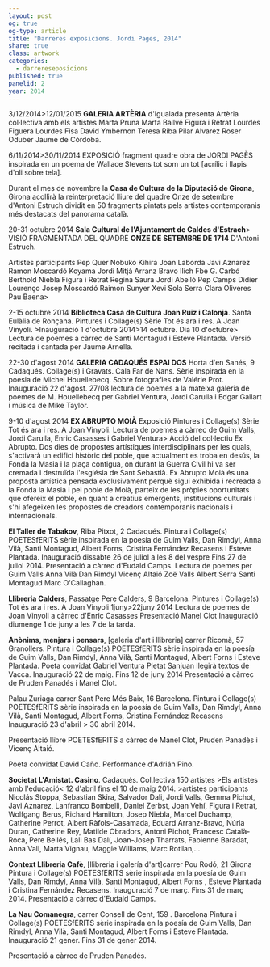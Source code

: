 ```yaml
---
layout: post
og: true
og-type: article
title: "Darreres exposicions. Jordi Pages, 2014" 
share: true
class: artwork
categories:
  - darrereseposicions
published: true
panelid: 2
year: 2014
---
```


3/12/2014>12/01/2015 **GALERIA ARTÈRIA** d'Igualada presenta Artèria col·lectiva amb els artistes Marta Pruna Marta Ballvé Figura i Retrat Lourdes Figuera Lourdes Fisa David Ymbernon Teresa Riba Pilar Alvarez Roser Oduber Jaume de Córdoba.

6/11/2014>30/11/2014 EXPOSICIÓ fragment quadre obra de JORDI PAGÈS inspirada en un poema de Wallace Stevens tot som un tot [acrílic i llapis d'oli sobre tela].

Durant el mes de novembre la **Casa de Cultura de la Diputació de Girona**, Girona acollirà la reinterpretació lliure del quadre Onze de setembre d'Antoni Estruch dividit en 50 fragments pintats pels artistes contemporanis més destacats del panorama català.

20-31 octubre 2014 **Sala Cultural de l'Ajuntament de Caldes d'Estrach**> VISIÓ FRAGMENTADA DEL QUADRE **ONZE DE SETEMBRE DE 1714** D'Antoni Estruch.  

Artistes participants Pep Quer Nobuko Kihira Joan Laborda Javi Aznarez Ramon Moscardó Koyama Jordi Mitjà Arranz Bravo Ilich Fbe G. Carbó Berthold Niebla Figura i Retrat Regina Saura Jordi Abelló Pep Camps Didier Lourenço Josep Moscardó Raimon Sunyer Xevi Sola Serra Clara Oliveres Pau Baena>

2-15 octubre 2014 **Biblioteca Casa de Cultura Joan Ruiz i Calonja**. Santa Eulàlia de Ronçana. Pintures i Collage(s) Sèrie Tot és ara i res. A Joan Vinyoli. >Inauguració 1 d'octubre 2014>14 octubre. Dia 10 d'octubre> Lectura de poemes a càrrec de Santi Montagud i Esteve Plantada. Versió recitada i cantada per Jaume Arnella.

22-30 d'agost 2014 **GALERIA  CADAQUÉS  ESPAI  DOS**  Horta d'en Sanés, 9 Cadaqués. Collage(s) i Gravats. Cala Far de Nans. Sèrie inspirada en la poesia de Michel Houellebecq. Sobre fotografies de Valérie Prot. Inauguració 22 d'agost. 27/08 lectura de poemes a la mateixa galeria de poemes de M. Houellebecq per Gabriel Ventura, Jordi Carulla i Edgar Gallart i música de Mike Taylor.

9-10 d'agost 2014 **EX ABRUPTO MOIÀ** Exposició Pintures i Collage(s) Sèrie Tot és ara i res. A Joan Vinyoli. Lectura de poemes a càrrec de Guim Valls, Jordi Carulla, Enric Casasses i Gabriel Ventura> Acció del col·lectiu Ex Abrupto. Dos dies de propostes artístiques interdisciplinars per les quals, s'activarà un edifici històric del poble, que actualment es troba en desús, la Fonda la Masia i la plaça contigua, on durant la Guerra Civil hi va ser cremada i destruïda l'església de Sant Sebastià. Ex Abrupto Moià és una proposta artística pensada exclusivament perquè sigui exhibida i recreada a la Fonda la Masia i pel poble de Moià, parteix de les pròpies oportunitats que ofereix el poble, en quant a creatius emergents, institucions culturals i s'hi afegeixen les propostes de creadors contemporanis nacionals i internacionals.

**El Taller de Tabakov**, Riba Pitxot, 2  Cadaqués. Pintura i Collage(s) POETESfERITS sèrie inspirada en la poesía de Guim Valls, Dan Rimdyl, Anna Vilà, Santi Montagud, Albert Forns, Cristina Fernández Recasens i Esteve Plantada. Inauguració dissabte  26 de juliol a les 8 del vespre  Fins 27 de juliol 2014. Presentació a càrrec d'Eudald Camps. Lectura de poemes per Guim Valls Anna Vilà Dan Rimdyl Vicenç Altaió Zoë Valls Albert Serra Santi Montagud Marc O'Callaghan. 

**Llibreria Calders**, Passatge Pere Calders, 9 Barcelona. Pintures i Collage(s) Tot és ara i res. A Joan Vinyoli 1juny>22juny 2014 Lectura de poemes de Joan Vinyoli a càrrec d'Enric Casasses  Presentació Manel Clot Inauguració diumenge 1 de juny a les 7 de la tarda.

**Anònims, menjars i pensars**, [galeria d'art i llibreria] carrer Ricomà, 57 Granollers.  Pintura i Collage(s) POETESfERITS sèrie inspirada en la poesía de Guim Valls, Dan Rimdyl, Anna Vilà, Santi Montagud, Albert Forns i Esteve Plantada. Poeta convidat Gabriel Ventura Pietat Sanjuan llegirà textos de Vacca.  Inauguració 22 de maig. Fins  12 de juny 2014 Presentació a càrrec    de Pruden Panadés i Manel Clot.

Palau Zuriaga carrer Sant Pere Més Baix, 16 Barcelona. Pintura i Collage(s) POETESfERITS sèrie inspirada en la poesía de Guim Valls, Dan Rimdyl, Anna Vilà, Santi Montagud, Albert Forns, Cristina Fernández Recasens   Inauguració 23 d'abril > 30 abril 2014.

Presentació llibre POETESfERITS a càrrec de Manel Clot, Pruden Panadès i Vicenç Altaió.

Poeta convidat David Caño. Performance d'Adrián Pino.

**Societat L'Amistat. Casino**. Cadaqués. Col.lectiva 150 artistes >Els artistes amb l'educació< 12 d'abril fins el 10 de maig 2014. >artistes participants Nicolás Stoppa, Sebastian Skira, Salvador Dali,  Jordi Valls, Gemma Pichot, Javi Aznarez, Lanfranco Bombelli, Daniel Zerbst, Joan Vehí, Figura i Retrat, Wolfgang Berus, Richard Hamilton, Josep Niebla, Marcel Duchamp, Catherine Perrot, Albert Ràfols-Casamada, Eduard Arranz-Bravo, Núria Duran, Catherine Rey, Matilde Obradors,  Antoni Pichot, Francesc Català-Roca, Pere Bellés, Lali Bas Dalí,  Joan-Josep Tharrats,  Fabienne Baradat, Anna Vall, Marta Vignau, Maggie Williams, Marc Rotllan,...

**Context Llibreria Cafè**, [llibreria  i galería d'art]carrer Pou Rodó, 21 Girona  Pintura i Collage(s) POETESfERITS sèrie inspirada en la poesía de Guim Valls, Dan Rimdyl, Anna Vilà, Santi Montagud, Albert Forns , Esteve Plantada i Cristina Fernández Recasens.  Inauguració 7 de març. Fins 31 de març 2014. Presentació a càrrec d'Eudald Camps.

**La Nau Comanegra**, carrer Consell de Cent, 159 . Barcelona  Pintura i Collage(s) POETESfERITS sèrie inspirada en la poesía de Guim Valls, Dan Rimdyl, Anna Vilà, Santi Montagud, Albert Forns i Esteve Plantada. Inauguració 21 gener. Fins 31 de gener 2014.

Presentació a càrrec de Pruden Panadés.